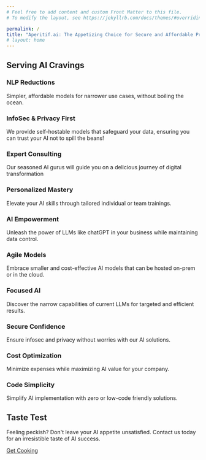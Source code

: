 ```yaml
---
# Feel free to add content and custom Front Matter to this file.
# To modify the layout, see https://jekyllrb.com/docs/themes/#overriding-theme-defaults

permalink: /
title: "Aperitif.ai: The Appetizing Choice for Secure and Affordable Production Ready AI Models"
# layout: home
---
```


## Serving AI Cravings
### NLP Reductions
Simpler, affordable models for narrower use cases, without boiling the ocean.
### InfoSec & Privacy First
We provide self-hostable models that safeguard your data, ensuring you can trust your AI not to spill the beans!
### Expert Consulting
Our seasoned AI gurus will guide you on a delicious journey of digital transformation
### Personalized Mastery
Elevate your AI skills through tailored individual or team trainings.
### AI Empowerment
Unleash the power of LLMs like chatGPT in your business while maintaining data control.
### Agile Models
Embrace smaller and cost-effective AI models that can be hosted on-prem or in the cloud.
### Focused AI
Discover the narrow capabilities of current LLMs for targeted and efficient results.
### Secure Confidence
Ensure infosec and privacy without worries with our AI solutions.
### Cost Optimization
Minimize expenses while maximizing AI value for your company.
### Code Simplicity
Simplify AI implementation with zero or low-code friendly solutions.

## Taste Test
Feeling peckish? Don't leave your AI appetite unsatisfied. Contact us today for an irresistible taste of AI success.

[Get Cooking](mailto:aperitif.ai@gmail.com)